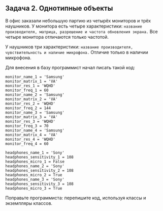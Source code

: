 ## Задача 2. Однотипные объекты
В офис заказали небольшую партию из четырёх мониторов и трёх наушников. У монитора есть четыре характеристики: ``название производителя, матрица, разрешение и частота обновления экрана.`` Все четыре монитора отличаются только частотой.

У наушников три характеристики: ``название производителя, чувствительность и наличие микрофона.`` Отличие только в наличии микрофона.


Для внесения в базу программист начал писать такой код:
````
monitor_name_1 = 'Samsung'
monitor_matrix_1 = 'VA'
monitor_res_1 = 'WQHD'
monitor_freq_1 = 60
monitor_name_2 = 'Samsung'
monitor_matrix_2 = 'VA'
monitor_res_2 = 'WQHD'
monitor_freq_2 = 144
monitor_name_3 = 'Samsung'
monitor_matrix_3 = 'VA'
monitor_res_3 = 'WQHD'
monitor_freq_3 = 70
monitor_name_4 = 'Samsung'
monitor_matrix_4 = 'VA'
monitor_res_4 = 'WQHD'
monitor_freq_4 = 60

headphones_name_1 = 'Sony'
headphones_sensitivity_1 = 108
headphones_micro_1 = False
headphones_name_2 = 'Sony'
headphones_sensitivity_2 = 108
headphones_micro_2 = True
headphones_name_3 = 'Sony'
headphones_sensitivity_3 = 108
headphones_micro_3 = True
````

Поправьте программиста: перепишите код, используя классы и экземпляры классов.